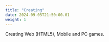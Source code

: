 ```yaml
---
title: "Creating"
date: 2024-09-05T21:50:00.01
weight: 1
---
```


Creating Web (HTML5), Mobile and PC games.
